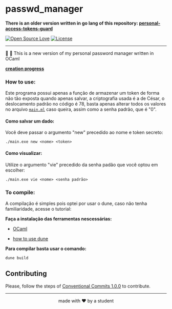 # passwd_manager

**There is an older version written in go lang of this repository: [personal-access-tokens-guard](https://github.com/nunniii/personal-access-tokens-guard)**

[![Open Source Love](https://badges.frapsoft.com/os/v1/open-source.png?v=103)](https://github.com/ellerbrock/open-source-badges/)
[![License](https://img.shields.io/github/license/nunniii/passwd_manager)](./LICENSE)

<hr>
🐫 📓 This is a new version of my personal password manager written in OCaml

**[creation progress](./progress.md)**

### How to use:

Este programa possui apenas a função de armazenar um token de forma não tão exposta quando apenas salvar, a criptografia usada é a de César, o deslocamento padrão no código é 78, basta apenas alterar todos os valores no arquivo [`main.ml`](./main.ml) caso queira, assim como a senha padrão, que é "0".

#### Como salvar um dado:

Você deve passar o argumento "new" precedido ao nome e token secreto:

```./main.exe new <nome> <token>```


#### Como visualizar:

Utilize o argumento "vie" precedido da senha padão que você optou em escolher:

```./main.exe vie <nome> <senha padrão>```

### To compile:

A compilação é simples pois optei por usar o dune, caso não tenha familiaridade, acesse o tutorial:

**Faça a instalação das ferramentas nescessárias:**
- [OCaml](https://ocaml.org/install)

- [how to use dune](https://ocaml.org/docs/up-and-running#starting-a-new-project)

**Para compilar basta usar o comando:**

```dune build```



## Contributing

Please, follow the steps of [Conventional Commits 1.0.0](https://www.conventionalcommits.org/en/v1.0.0/) to contribute.


<hr>
<p align="center">
made with ♥ by a student
<p/>
